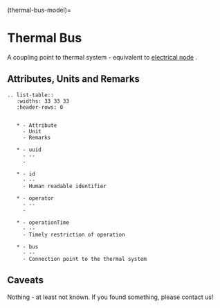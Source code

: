 (thermal-bus-model)=

# Thermal Bus

A coupling point to thermal system - equivalent to [electrical node](../grid/node.md#node)
.

## Attributes, Units and Remarks

```{eval-rst}
.. list-table::
   :widths: 33 33 33
   :header-rows: 0


   * - Attribute
     - Unit
     - Remarks

   * - uuid
     - --
     -

   * - id
     - --
     - Human readable identifier

   * - operator
     - --
     -

   * - operationTime
     - --
     - Timely restriction of operation

   * - bus
     - --
     - Connection point to the thermal system

```

## Caveats

Nothing - at least not known.
If you found something, please contact us!
